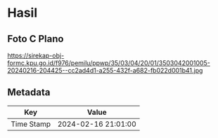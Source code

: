 # Hasil

## Foto C Plano

https://sirekap-obj-formc.kpu.go.id/f976/pemilu/ppwp/35/03/04/20/01/3503042001005-20240216-204425--cc2ad4d1-a255-432f-a682-fb022d001b41.jpg


## Metadata

| Key        | Value               |
| ---------- | ------------------- |
| Time Stamp | 2024-02-16 21:01:00 |



